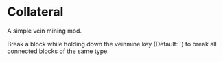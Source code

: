 # Collateral

A simple vein mining mod.

Break a block while holding down the veinmine key (Default: `)
to break all connected blocks of the same type.